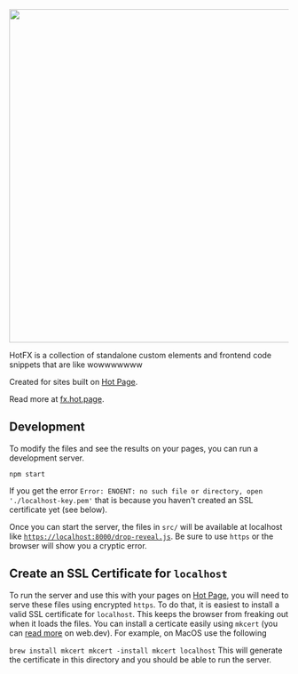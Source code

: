 <div style="text-align: center">
  <img
    width="600"
    src="https://hotpage.dev/api/images/7c8a2e06-759d-4610-8583-e8e07ed6b05f/versions/1500">
</div>

HotFX is a collection of standalone custom elements and frontend code snippets
that are like wowwwwwww

Created for sites built on [Hot Page](hot.page).

Read more at [fx.hot.page](https://fx.hot.page/).


## Development

To modify the files and see the results on your pages, you can run a
development server.

```
npm start
```

If you get the error `Error: ENOENT: no such file or directory, open
'./localhost-key.pem'` that is because you haven't created an SSL certificate
yet (see below).

Once you can start the server, the files in `src/` will be available at
localhost like
[`https://localhost:8000/drop-reveal.js`](https://localhost:8000/drop-reveal.js).
Be sure to use `https` or the browser will show you a cryptic error.


## Create an SSL Certificate for `localhost`

To run the server and use this with your pages on [Hot Page](hot.page), you
will need to serve these files using encrypted `https`. To do that, it is
easiest to install a valid SSL certificate for `localhost`. This keeps the
browser from freaking out when it loads the files. You can install a certicate
easily using `mkcert` (you can [read
more](https://web.dev/articles/how-to-use-local-https) on web.dev). For
example, on MacOS use the following

``` brew install mkcert mkcert -install mkcert localhost ``` This will generate
the certificate in this directory and you should be able to run the server.
